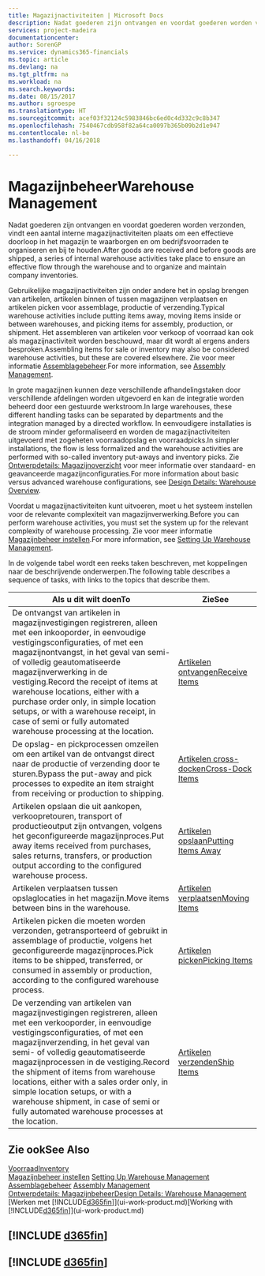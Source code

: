 ```yaml
---
title: Magazijnactiviteiten | Microsoft Docs
description: Nadat goederen zijn ontvangen en voordat goederen worden verzonden, vindt een aantal interne magazijnactiviteiten plaats om een effectieve doorloop in het magazijn te waarborgen en om bedrijfsvoorraden te organiseren en bij te houden.
services: project-madeira
documentationcenter: 
author: SorenGP
ms.service: dynamics365-financials
ms.topic: article
ms.devlang: na
ms.tgt_pltfrm: na
ms.workload: na
ms.search.keywords: 
ms.date: 08/15/2017
ms.author: sgroespe
ms.translationtype: HT
ms.sourcegitcommit: acef03f32124c5983846bc6ed0c4d332c9c8b347
ms.openlocfilehash: 7540467cdb958f82a64ca0097b365b09b2d1e947
ms.contentlocale: nl-be
ms.lasthandoff: 04/16/2018

---
```

# <a name="warehouse-management"></a><span data-ttu-id="f7d4d-103">Magazijnbeheer</span><span class="sxs-lookup"><span data-stu-id="f7d4d-103">Warehouse Management</span></span>
<span data-ttu-id="f7d4d-104">Nadat goederen zijn ontvangen en voordat goederen worden verzonden, vindt een aantal interne magazijnactiviteiten plaats om een effectieve doorloop in het magazijn te waarborgen en om bedrijfsvoorraden te organiseren en bij te houden.</span><span class="sxs-lookup"><span data-stu-id="f7d4d-104">After goods are received and before goods are shipped, a series of internal warehouse activities take place to ensure an effective flow through the warehouse and to organize and maintain company inventories.</span></span>

<span data-ttu-id="f7d4d-105">Gebruikelijke magazijnactiviteiten zijn onder andere het in opslag brengen van artikelen, artikelen binnen of tussen magazijnen verplaatsen en artikelen picken voor assemblage, productie of verzending.</span><span class="sxs-lookup"><span data-stu-id="f7d4d-105">Typical warehouse activities include putting items away, moving items inside or between warehouses, and picking items for assembly, production, or shipment.</span></span> <span data-ttu-id="f7d4d-106">Het assembleren van artikelen voor verkoop of voorraad kan ook als magazijnactiviteit worden beschouwd, maar dit wordt al ergens anders besproken.</span><span class="sxs-lookup"><span data-stu-id="f7d4d-106">Assembling items for sale or inventory may also be considered warehouse activities, but these are covered elsewhere.</span></span> <span data-ttu-id="f7d4d-107">Zie voor meer informatie [Assemblagebeheer](assembly-assemble-items.md).</span><span class="sxs-lookup"><span data-stu-id="f7d4d-107">For more information, see [Assembly Management](assembly-assemble-items.md).</span></span>  

<span data-ttu-id="f7d4d-108">In grote magazijnen kunnen deze verschillende afhandelingstaken door verschillende afdelingen worden uitgevoerd en kan de integratie worden beheerd door een gestuurde werkstroom.</span><span class="sxs-lookup"><span data-stu-id="f7d4d-108">In large warehouses, these different handling tasks can be separated by departments and the integration managed by a directed workflow.</span></span> <span data-ttu-id="f7d4d-109">In eenvoudigere installaties is de stroom minder geformaliseerd en worden de magazijnactiviteiten uitgevoerd met zogeheten voorraadopslag en voorraadpicks.</span><span class="sxs-lookup"><span data-stu-id="f7d4d-109">In simpler installations, the flow is less formalized and the warehouse activities are performed with so-called inventory put-aways and inventory picks.</span></span> <span data-ttu-id="f7d4d-110">Zie [Ontwerpdetails: Magazijnoverzicht](design-details-warehouse-overview.md) voor meer informatie over standaard- en geavanceerde magazijnconfiguraties.</span><span class="sxs-lookup"><span data-stu-id="f7d4d-110">For more information about basic versus advanced warehouse configurations, see [Design Details: Warehouse Overview](design-details-warehouse-overview.md).</span></span>

<span data-ttu-id="f7d4d-111">Voordat u magazijnactiviteiten kunt uitvoeren, moet u het systeem instellen voor de relevante complexiteit van magazijnverwerking.</span><span class="sxs-lookup"><span data-stu-id="f7d4d-111">Before you can perform warehouse activities, you must set the system up for the relevant complexity of warehouse processing.</span></span> <span data-ttu-id="f7d4d-112">Zie voor meer informatie [Magazijnbeheer instellen](warehouse-setup-warehouse.md).</span><span class="sxs-lookup"><span data-stu-id="f7d4d-112">For more information, see [Setting Up Warehouse Management](warehouse-setup-warehouse.md).</span></span>

 <span data-ttu-id="f7d4d-113">In de volgende tabel wordt een reeks taken beschreven, met koppelingen naar de beschrijvende onderwerpen.</span><span class="sxs-lookup"><span data-stu-id="f7d4d-113">The following table describes a sequence of tasks, with links to the topics that describe them.</span></span>   

|<span data-ttu-id="f7d4d-114">**Als u dit wilt doen**</span><span class="sxs-lookup"><span data-stu-id="f7d4d-114">**To**</span></span>|<span data-ttu-id="f7d4d-115">**Zie**</span><span class="sxs-lookup"><span data-stu-id="f7d4d-115">**See**</span></span>|  
|------------|-------------|  
|<span data-ttu-id="f7d4d-116">De ontvangst van artikelen in magazijnvestigingen registreren, alleen met een inkooporder, in eenvoudige vestigingsconfiguraties, of met een magazijnontvangst, in het geval van semi- of volledig geautomatiseerde magazijnverwerking in de vestiging.</span><span class="sxs-lookup"><span data-stu-id="f7d4d-116">Record the receipt of items at warehouse locations, either with a purchase order only, in simple location setups, or with a warehouse receipt, in case of semi or fully automated warehouse processing at the location.</span></span>|[<span data-ttu-id="f7d4d-117">Artikelen ontvangen</span><span class="sxs-lookup"><span data-stu-id="f7d4d-117">Receive Items</span></span>](warehouse-how-receive-items.md)|
|<span data-ttu-id="f7d4d-118">De opslag- en pickprocessen omzeilen om een artikel van de ontvangst direct naar de productie of verzending door te sturen.</span><span class="sxs-lookup"><span data-stu-id="f7d4d-118">Bypass the put-away and pick processes to expedite an item straight from receiving or production to shipping.</span></span>|[<span data-ttu-id="f7d4d-119">Artikelen cross-docken</span><span class="sxs-lookup"><span data-stu-id="f7d4d-119">Cross-Dock Items</span></span>](warehouse-how-to-cross-dock-items.md)|    
|<span data-ttu-id="f7d4d-120">Artikelen opslaan die uit aankopen, verkoopretouren, transport of productieoutput zijn ontvangen, volgens het geconfigureerde magazijnproces.</span><span class="sxs-lookup"><span data-stu-id="f7d4d-120">Put away items received from purchases, sales returns, transfers, or production output according to the configured warehouse process.</span></span>|[<span data-ttu-id="f7d4d-121">Artikelen opslaan</span><span class="sxs-lookup"><span data-stu-id="f7d4d-121">Putting Items Away</span></span>](warehouse-put-away-items.md)|
|<span data-ttu-id="f7d4d-122">Artikelen verplaatsen tussen opslaglocaties in het magazijn.</span><span class="sxs-lookup"><span data-stu-id="f7d4d-122">Move items between bins in the warehouse.</span></span>|[<span data-ttu-id="f7d4d-123">Artikelen verplaatsen</span><span class="sxs-lookup"><span data-stu-id="f7d4d-123">Moving Items</span></span>](warehouse-move-items.md)|
|<span data-ttu-id="f7d4d-124">Artikelen picken die moeten worden verzonden, getransporteerd of gebruikt in assemblage of productie, volgens het geconfigureerde magazijnproces.</span><span class="sxs-lookup"><span data-stu-id="f7d4d-124">Pick items to be shipped, transferred, or consumed in assembly or production, according to the configured warehouse process.</span></span>|[<span data-ttu-id="f7d4d-125">Artikelen picken</span><span class="sxs-lookup"><span data-stu-id="f7d4d-125">Picking Items</span></span>](warehouse-pick-items.md)|
|<span data-ttu-id="f7d4d-126">De verzending van artikelen van magazijnvestigingen registreren, alleen met een verkooporder, in eenvoudige vestigingsconfiguraties, of met een magazijnverzending, in het geval van semi- of volledig geautomatiseerde magazijnprocessen in de vestiging.</span><span class="sxs-lookup"><span data-stu-id="f7d4d-126">Record the shipment of items from warehouse locations, either with a sales order only, in simple location setups, or with a warehouse shipment, in case of semi or fully automated warehouse processes at the location.</span></span>|[<span data-ttu-id="f7d4d-127">Artikelen verzenden</span><span class="sxs-lookup"><span data-stu-id="f7d4d-127">Ship Items</span></span>](warehouse-how-ship-items.md)|  

## <a name="see-also"></a><span data-ttu-id="f7d4d-128">Zie ook</span><span class="sxs-lookup"><span data-stu-id="f7d4d-128">See Also</span></span>  
[<span data-ttu-id="f7d4d-129">Voorraad</span><span class="sxs-lookup"><span data-stu-id="f7d4d-129">Inventory</span></span>](inventory-manage-inventory.md)  
<span data-ttu-id="f7d4d-130">[Magazijnbeheer instellen](warehouse-setup-warehouse.md)   </span><span class="sxs-lookup"><span data-stu-id="f7d4d-130">[Setting Up Warehouse Management](warehouse-setup-warehouse.md)   </span></span>  
<span data-ttu-id="f7d4d-131">[Assemblagebeheer](assembly-assemble-items.md)  </span><span class="sxs-lookup"><span data-stu-id="f7d4d-131">[Assembly Management](assembly-assemble-items.md)  </span></span>  
[<span data-ttu-id="f7d4d-132">Ontwerpdetails: Magazijnbeheer</span><span class="sxs-lookup"><span data-stu-id="f7d4d-132">Design Details: Warehouse Management</span></span>](design-details-warehouse-management.md)  
<span data-ttu-id="f7d4d-133">[Werken met [!INCLUDE[d365fin](includes/d365fin_md.md)]](ui-work-product.md)</span><span class="sxs-lookup"><span data-stu-id="f7d4d-133">[Working with [!INCLUDE[d365fin](includes/d365fin_md.md)]](ui-work-product.md)</span></span>  

## [!INCLUDE [d365fin](includes/free_trial_md.md)]  
## [!INCLUDE [d365fin](includes/training_link_md.md)]


